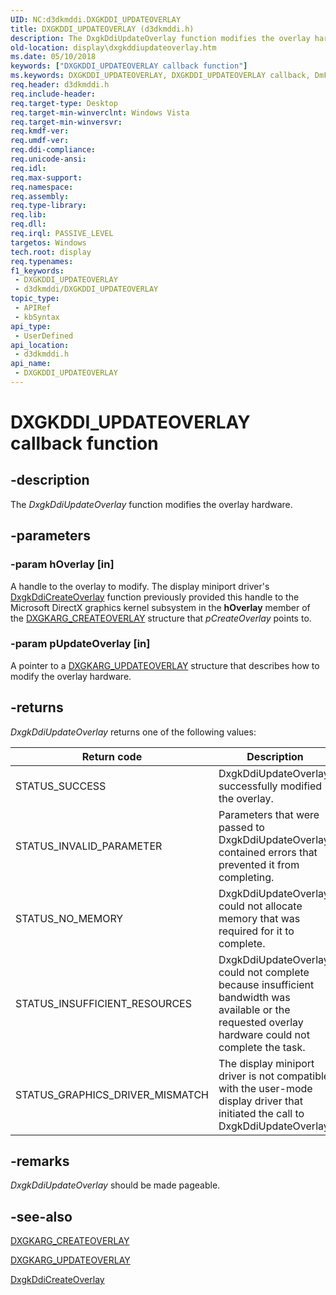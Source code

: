 ```yaml
---
UID: NC:d3dkmddi.DXGKDDI_UPDATEOVERLAY
title: DXGKDDI_UPDATEOVERLAY (d3dkmddi.h)
description: The DxgkDdiUpdateOverlay function modifies the overlay hardware.
old-location: display\dxgkddiupdateoverlay.htm
ms.date: 05/10/2018
keywords: ["DXGKDDI_UPDATEOVERLAY callback function"]
ms.keywords: DXGKDDI_UPDATEOVERLAY, DXGKDDI_UPDATEOVERLAY callback, DmFunctions_cc73fb5c-c4b9-476a-9227-fe2d15e288ea.xml, DxgkDdiUpdateOverlay, DxgkDdiUpdateOverlay callback function [Display Devices], d3dkmddi/DxgkDdiUpdateOverlay, display.dxgkddiupdateoverlay
req.header: d3dkmddi.h
req.include-header: 
req.target-type: Desktop
req.target-min-winverclnt: Windows Vista
req.target-min-winversvr: 
req.kmdf-ver: 
req.umdf-ver: 
req.ddi-compliance: 
req.unicode-ansi: 
req.idl: 
req.max-support: 
req.namespace: 
req.assembly: 
req.type-library: 
req.lib: 
req.dll: 
req.irql: PASSIVE_LEVEL
targetos: Windows
tech.root: display
req.typenames: 
f1_keywords:
 - DXGKDDI_UPDATEOVERLAY
 - d3dkmddi/DXGKDDI_UPDATEOVERLAY
topic_type:
 - APIRef
 - kbSyntax
api_type:
 - UserDefined
api_location:
 - d3dkmddi.h
api_name:
 - DXGKDDI_UPDATEOVERLAY
---
```


# DXGKDDI_UPDATEOVERLAY callback function


## -description

The <i>DxgkDdiUpdateOverlay</i> function modifies the overlay hardware.

## -parameters

### -param hOverlay [in]

A handle to the overlay to modify. The display miniport driver's <a href="/windows-hardware/drivers/ddi/d3dkmddi/nc-d3dkmddi-dxgkddi_createoverlay">DxgkDdiCreateOverlay</a> function previously provided this handle to the Microsoft DirectX graphics kernel subsystem in the <b>hOverlay</b> member of the <a href="/windows-hardware/drivers/ddi/d3dkmddi/ns-d3dkmddi-_dxgkarg_createoverlay">DXGKARG_CREATEOVERLAY</a> structure that <i>pCreateOverlay</i> points to.

### -param pUpdateOverlay [in]

A pointer to a <a href="/windows-hardware/drivers/ddi/d3dkmddi/ns-d3dkmddi-_dxgkarg_updateoverlay">DXGKARG_UPDATEOVERLAY</a> structure that describes how to modify the overlay hardware.

## -returns

<i>DxgkDdiUpdateOverlay</i> returns one of the following values:

|Return code|Description|
|--- |--- |
|STATUS_SUCCESS|DxgkDdiUpdateOverlay successfully modified the overlay.|
|STATUS_INVALID_PARAMETER|Parameters that were passed to DxgkDdiUpdateOverlay contained errors that prevented it from completing.|
|STATUS_NO_MEMORY|DxgkDdiUpdateOverlay could not allocate memory that was required for it to complete.|
|STATUS_INSUFFICIENT_RESOURCES|DxgkDdiUpdateOverlay could not complete because insufficient bandwidth was available or the requested overlay hardware could not complete the task.|
|STATUS_GRAPHICS_DRIVER_MISMATCH|The display miniport driver is not compatible with the user-mode display driver that initiated the call to DxgkDdiUpdateOverlay.|

## -remarks

<i>DxgkDdiUpdateOverlay</i> should be made pageable.

## -see-also

<a href="/windows-hardware/drivers/ddi/d3dkmddi/ns-d3dkmddi-_dxgkarg_createoverlay">DXGKARG_CREATEOVERLAY</a>



<a href="/windows-hardware/drivers/ddi/d3dkmddi/ns-d3dkmddi-_dxgkarg_updateoverlay">DXGKARG_UPDATEOVERLAY</a>



<a href="/windows-hardware/drivers/ddi/d3dkmddi/nc-d3dkmddi-dxgkddi_createoverlay">DxgkDdiCreateOverlay</a>

